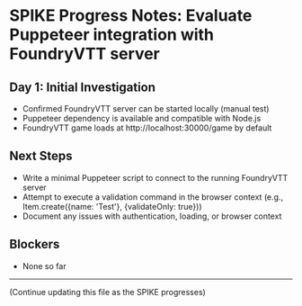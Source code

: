 # SPIKE Progress Notes: Evaluate Puppeteer integration with FoundryVTT server

## Day 1: Initial Investigation
- Confirmed FoundryVTT server can be started locally (manual test)
- Puppeteer dependency is available and compatible with Node.js
- FoundryVTT game loads at http://localhost:30000/game by default

## Next Steps
- Write a minimal Puppeteer script to connect to the running FoundryVTT server
- Attempt to execute a validation command in the browser context (e.g., Item.create({name: 'Test'}, {validateOnly: true}))
- Document any issues with authentication, loading, or browser context

## Blockers
- None so far

---
(Continue updating this file as the SPIKE progresses)
